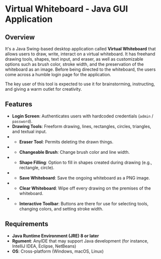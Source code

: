 # Virtual Whiteboard - Java GUI Application

## Overview

It's a Java Swing-based desktop application called **Virtual Whiteboard** that allows users to draw, write, interact on a virtual whiteboard. It has freehand drawing tools, shapes, text input, and eraser, as well as customizable options such as brush color, stroke width, and the preservation of the whiteboard as an image. Before being directed to the whiteboard, the users come across a humble login page for the application.

The key user of this tool is expected to use it for brainstorming, instructing, and giving a warm outlet for creativity. 

## Features

- **Login Screen**: Authenticates users with hardcoded credentials (`admin` / `password`).
- **Drawing Tools**: Freeform drawing, lines, rectangles, circles, triangles, and textual input.
- - **Eraser Tool**: Permits deleting the drawn things.
- - **Changeable Brush**: Change brush color and line width.
- - **Shape Filling**: Option to fill in shapes created during drawing (e.g., rectangle, circle).
- - **Save Whiteboard**: Save the ongoing whiteboard as a PNG image.
- - **Clear Whiteboard**: Wipe off every drawing on the premises of the whiteboard.
- - **Interactive Toolbar**: Buttons are there for use for selecting tools, changing colors, and setting stroke width.

## Requirements

- **Java Runtime Environment (JRE) 8 or later**
- **Rgument**: AnyIDE that may support Java development (for instance, IntelliJ IDEA, Eclipse, NetBeans)
- **OS**: Cross-platform (Windows, macOS, Linux)

